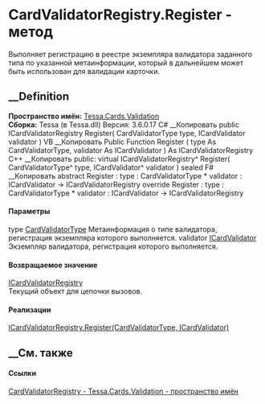# CardValidatorRegistry.Register - метод
Выполняет регистрацию в реестре экземпляра валидатора заданного типа по
указанной метаинформации, который в дальнейшем может быть использован для
валидации карточки.
## __Definition
 **Пространство имён:** [Tessa.Cards.Validation](N_Tessa_Cards_Validation.htm)  
 **Сборка:** Tessa (в Tessa.dll) Версия: 3.6.0.17
C# __Копировать
     public ICardValidatorRegistry Register(
    	CardValidatorType type,
    	ICardValidator validator
    )
VB __Копировать
     Public Function Register ( 
    	type As CardValidatorType,
    	validator As ICardValidator
    ) As ICardValidatorRegistry
C++ __Копировать
     public:
    virtual ICardValidatorRegistry^ Register(
    	CardValidatorType^ type, 
    	ICardValidator^ validator
    ) sealed
F# __Копировать
     abstract Register : 
            type : CardValidatorType * 
            validator : ICardValidator -> ICardValidatorRegistry 
    override Register : 
            type : CardValidatorType * 
            validator : ICardValidator -> ICardValidatorRegistry 
#### Параметры
type [CardValidatorType](T_Tessa_Cards_CardValidatorType.htm)
    Метаинформация о типе валидатора, регистрация экземпляра которого выполняется.
validator [ICardValidator](T_Tessa_Cards_Validation_ICardValidator.htm)
    Экземпляр валидатора, регистрация которого выполняется.
#### Возвращаемое значение
[ICardValidatorRegistry](T_Tessa_Cards_Validation_ICardValidatorRegistry.htm)  
Текущий объект для цепочки вызовов.
#### Реализации
[ICardValidatorRegistry.Register(CardValidatorType,
ICardValidator)](M_Tessa_Cards_Validation_ICardValidatorRegistry_Register.htm)  
##  __См. также
#### Ссылки
[CardValidatorRegistry - ](T_Tessa_Cards_Validation_CardValidatorRegistry.htm)
[Tessa.Cards.Validation - пространство имён](N_Tessa_Cards_Validation.htm)
